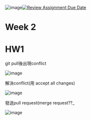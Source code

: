 ![image](https://github.com/mvclab-ntust-course/homework2-benson5104/assets/113347980/936ee46a-63c5-4e3b-a4ee-b43c9c58f002)[![Review Assignment Due Date](https://classroom.github.com/assets/deadline-readme-button-24ddc0f5d75046c5622901739e7c5dd533143b0c8e959d652212380cedb1ea36.svg)](https://classroom.github.com/a/qPD8ugtn)
# Week 2
# HW1

git pull後出現conflict

![image](https://github.com/mvclab-ntust-course/homework2-benson5104/assets/113347980/890493ed-1eac-456f-9c27-cb344d956aa5)

解決conflict(用 accept all changes)

![image](https://github.com/mvclab-ntust-course/homework2-benson5104/assets/113347980/e9f5ed06-86fc-4990-87b4-38b8422829b1)

發送pull request(merge request??_

![image](https://github.com/mvclab-ntust-course/homework2-benson5104/assets/113347980/3a2249d4-5d5a-4c1c-bc41-576b3a8adc11)
